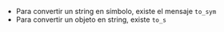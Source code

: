 * Para convertir un string en símbolo, existe el mensaje `to_sym`
* Para convertir un objeto en string, existe `to_s`
